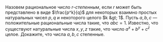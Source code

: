 Назовем рациональное число  $r$-<i>степенным</i>, если $r$ может быть представлено в виде $\frac{p^k}{q}$ 
для некоторых взаимно простых натуральных чисел $p,q$ и некоторого целого $k &gt; 1$. 
Пусть $a,b,c$ — положительные рациональные числа такие, что $abc=1$. 
Известно, что существуют натуральные числа $x,y,z$ такие, что число $a^x+b^y+c^z$ целое. Докажите, что числа $a,b,c$  степенные.